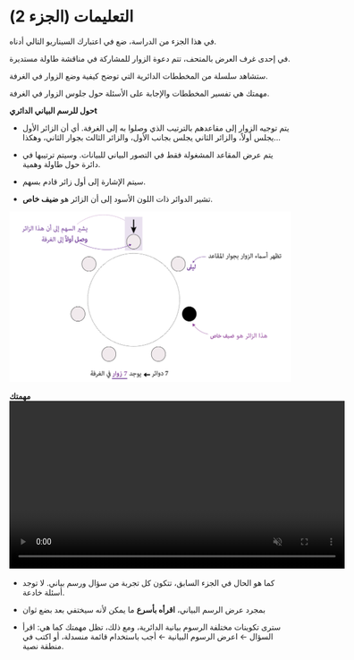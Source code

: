 # التعليمات (الجزء 2)

في هذا الجزء من الدراسة، ضع في اعتبارك السيناريو التالي أدناه.

<div class="hover-box">

في إحدى غرف العرض بالمتحف، تتم دعوة الزوار للمشاركة في مناقشة طاولة مستديرة.

ستشاهد سلسلة من المخططات الدائرية التي توضح كيفية وضع الزوار في الغرفة.

مهمتك هي تفسير المخططات والإجابة على الأسئلة حول جلوس الزوار في الغرفة.

</div>

<!-- -------------------------------------------- -->
<div class="highlight-box"><b> حول للرسم البياني الدائريt</b></div>

- يتم توجيه الزوار إلى مقاعدهم بالترتيب الذي وصلوا به إلى الغرفة. أي أن الزائر الأول يجلس أولاً، والزائر الثاني يجلس بجانب الأول، والزائر الثالث بجوار الثاني، وهكذا...

- يتم عرض المقاعد المشغولة فقط في التصور البياني للبيانات. وسيتم ترتيبها في دائرة حول طاولة وهمية.

- سيتم الإشارة إلى أول زائر قادم بسهم.

- تشير الدوائر ذات اللون الأسود إلى أن الزائر هو **ضيف خاص**.

![Radial chart used in this study](ar/radial/intro-radial-ex.png)


<!-- -------------------------------------------- -->
<div class="highlight-box"><b> مهمتك </b></div>

<div style="text-align: center;">
  <video width="600" controls autoplay loop muted><source src="ar/radial/intro-radial-task.mp4" type="video/mp4"></video>
</div>

- كما هو الحال في الجزء السابق، تتكون كل تجربة من سؤال ورسم بياني.
 لا توجد أسئلة خادعة.

- بمجرد عرض الرسم البياني، **اقرأه بأسرع** ما يمكن لأنه سيختفي بعد بضع ثوان

- سترى تكوينات مختلفة الرسوم بيانية الدائرية، ومع ذلك، تظل مهمتك كما هي:
 اقرأ السؤال ← اعرض الرسوم البيانية ← أجب باستخدام قائمة منسدلة، أو اكتب في منطقة نصية.